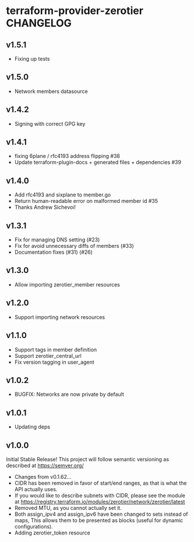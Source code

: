 # terraform-provider-zerotier CHANGELOG

## v1.5.1
- Fixing up tests

## v1.5.0
- Network members datasource

## v1.4.2
- Signing with correct GPG key

## v1.4.1
- fixing 6plane / rfc4193 address flipping #38
- Update terraform-plugin-docs + generated files + dependencies #39

## v1.4.0
- Add rfc4193 and sixplane to member.go
- Return human-readable error on malformed member id #35
- Thanks Andrew Sichevoi!

## v1.3.1
- Fix for managing DNS setting (#23)
- Fix for avoid unnecessary diffs of members (#33)
- Documentation fixes (#31) (#26)

## v1.3.0
- Allow importing zerotier_member resources

## v1.2.0
- Support importing network resources

## v1.1.0
- Support tags in member definition
- Support zerotier_central_url
- Fix version tagging in user_agent

## v1.0.2
- BUGFIX: Networks are now private by default

## v1.0.1
- Updating deps

## v1.0.0

Initial Stable Release!
This project will follow semantic versioning as described at https://semver.org/

- Changes from v0.1.62...
- CIDR has been removed in favor of start/end ranges, as that is what
  the API actually uses.
- If you would like to describe subnets with CIDR, please see the
  module at https://registry.terraform.io/modules/zerotier/network/zerotier/latest
- Removed MTU, as you cannot actually set it.
- Both assign_ipv4 and assign_ipv6 have been changed to sets instead
  of maps, This allows them to be presented as blocks (useful for
  dynamic configurations).  
- Adding zerotier_token resource
